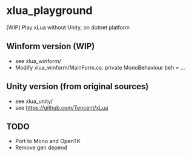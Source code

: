 # xlua_playground
[WIP] Play xLua without Unity, on dotnet platform

## Winform version (WIP)    
* see xlua_winform/  
* Modify xlua_winform/MainForm.cs: private MonoBehaviour beh = ...   

## Unity version (from original sources)  
* see xlua_unity/  
* see https://github.com/Tencent/xLua  

## TODO  
* Port to Mono and OpenTK  
* Remove gen depend  
